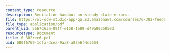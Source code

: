 ```yaml
---
content_type: resource
description: Recitation handout on steady-state errors.
file: https://ol-ocw-studio-app-qa.s3.amazonaws.com/courses/6-302-feedback-systems-spring-2007/680f67691cfadcea9aa8a82e6f4c3654_6_302rec6.pdf
file_type: application/pdf
parent_uid: 5667c63a-09ff-e158-1e89-d49a0035050d
resourcetype: Document
title: 6_302rec6.pdf
uid: 680f6769-1cfa-dcea-9aa8-a82e6f4c3654
---
```

